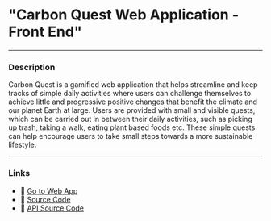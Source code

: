 # "Carbon Quest Web Application - Front End"

---

### Description

Carbon Quest is a gamified web application that helps streamline and keep tracks of simple daily activities where users can challenge themselves to achieve little and progressive positive changes that benefit the climate and our planet Earth at large. Users are provided with small and visible quests, which can be carried out in between their daily activities, such as picking up trash, taking a walk, eating plant based foods etc. These simple quests can help encourage users to take small steps towards a more sustainable lifestyle.

---

### Links

- 🔗 [Go to Web App](https://questCO2.onrender.com)
- 🔗 [Source Code](https://github.com/docthexplorer/questco2)
- 🔗 [API Source Code](https://github.com/docthexplorer/questco2_api)